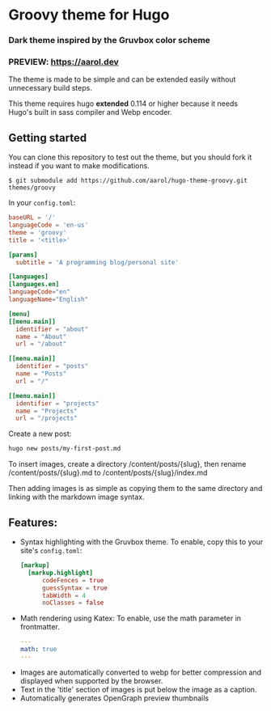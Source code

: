 # Groovy theme for Hugo

### Dark theme inspired by the Gruvbox color scheme

### PREVIEW: <https://aarol.dev>

The theme is made to be simple and can be extended easily without unnecessary build steps.

This theme requires hugo **extended** 0.114 or higher because it needs Hugo's built in sass compiler and Webp encoder.

## Getting started

You can clone this repository to test out the theme, but you should fork it instead if you want to make modifications.

```
$ git submodule add https://github.com/aarol/hugo-theme-groovy.git themes/groovy
```

In your `config.toml`:

```toml
baseURL = '/'
languageCode = 'en-us'
theme = 'groovy'
title = '<title>'

[params]
  subtitle = 'A programming blog/personal site'

[languages]
[languages.en]
languageCode="en"
languageName="English"

[menu]
[[menu.main]]
  identifier = "about"
  name = "About"
  url = "/about"

[[menu.main]]
  identifier = "posts"
  name = "Posts"
  url = "/"

[[menu.main]]
  identifier = "projects"
  name = "Projects"
  url = "/projects"    
```

Create a new post:
```bash
hugo new posts/my-first-post.md
```
To insert images, create a directory /content/posts/{slug}, then rename /content/posts/{slug}.md to /content/posts/{slug}/index.md

Then adding images is as simple as copying them to the same directory and linking with the markdown image syntax.

## Features:

- Syntax highlighting with the Gruvbox theme. To enable, copy this to your site's `config.toml`:
  ```toml
  [markup]
    [markup.highlight]
        codeFences = true
        guessSyntax = true
        tabWidth = 4
        noClasses = false
  ```
- Math rendering using Katex: To enable, use the math parameter in frontmatter.
  ```yaml
  ---
  math: true
  ---
  ```
- Images are automatically converted to webp for better compression and displayed when supported by the browser.
- Text in the 'title' section of images is put below the image as a caption.
- Automatically generates OpenGraph preview thumbnails